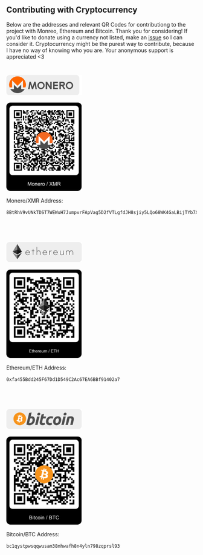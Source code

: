 ## Contributing with Cryptocurrency
Below are the addresses and relevant QR Codes for contributiong to the project with Monreo, Ethereum and Bitcoin.  Thank you for considering!  If you'd like to donate using a currency not listed, make an [issue](https://github.com/sabeechen/hassio-google-drive-backup/issues) so I can consider it.  Cryptocurrency might be the purest way to contribute, because I have no way of knowing who you are.  Your anonymous support is appreciated <3
<br><br>
### <img src="images/monero-button.svg" width="200" /><br>
<img src="images/monero-qr.svg" width="200" />

Monero/XMR Address:
```
8BtRhV9vUNkTDST7WEWuH7JumpvrFApVag5D2fVTLgfdJH8sjiy5LQo68WK4GaLBijTYb7XW6D6bChQGkDeDMmfTTTZGNTr
```

<br><br>
### <img src="images/ethereum-button.svg" width="200" /><br>
<img src="images/ethereum-qr.svg" width="200" />

Ethereum/ETH Address:
```
0xfa455Bdd245F67Dd1D549C2Ac67EA6BBf91402a7
```


<br><br>
### <img src="images/bitcoin-button.svg" width="200" /><br>
<img src="images/bitcoin-qr.svg" width="200" />

Bitcoin/BTC Address:
```
bc1qystpwsqqwusam38mhwafh8n4yln798zqprsl93
```